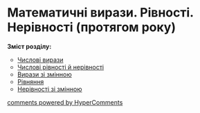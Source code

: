 <div id="hypercomments_widget" class="js-hypercomments-widget invisible"></div>

# Математичні вирази. Рівності. Нерівності (протягом року)
<p><b>Зміст розділу:</b></p>
<ul type="circle">
<li><a href="http://mathmon14.ed-era.com/3/chislovy_virazi.html">Числові вирази</a></li>
<li><a href="http://mathmon14.ed-era.com/3/chislovy_rvnosty_i_nervnosty.html">Числові рівності й нерівності</a></li>
<li><a href="http://mathmon14.ed-era.com/3/virazi_zi_zmynnoyu.html">Вирази зі змінною</a></li>
<li><a href="http://mathmon14.ed-era.com/3/ryvnyannya.html">Рівняння</a></li>
<li><a href="http://mathmon14.ed-era.com/3/neryvnosty_zi_zmynnoyu.html">Нерівності зі змінною</a></li>
</ul>

<div class="js-hypercomments-container">
    <a href="http://hypercomments.com" class="hc-link" title="comments widget">comments powered by HyperComments</a>
</div>